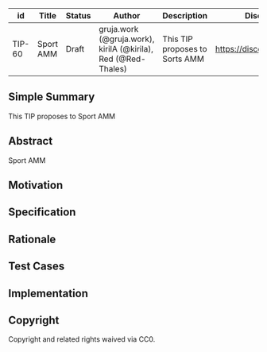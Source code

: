 | id | Title | Status | Author | Description | Discussions to | Created |
| ----------- | ----------- | ----------- | ----------- | ----------- | ----------- | ----------- |
| TIP-60 | Sport AMM  | Draft | gruja.work (@gruja.work), kirilA (@kirila), Red (@Red-Thales) | This TIP proposes to Sorts AMM | https://discord.gg/8bzFdpGTrp | 2022-06-17

## Simple Summary

This TIP proposes to Sport AMM

## Abstract

Sport AMM

## Motivation



## Specification


## Rationale



## Test Cases



## Implementation



## Copyright
Copyright and related rights waived via CC0.

